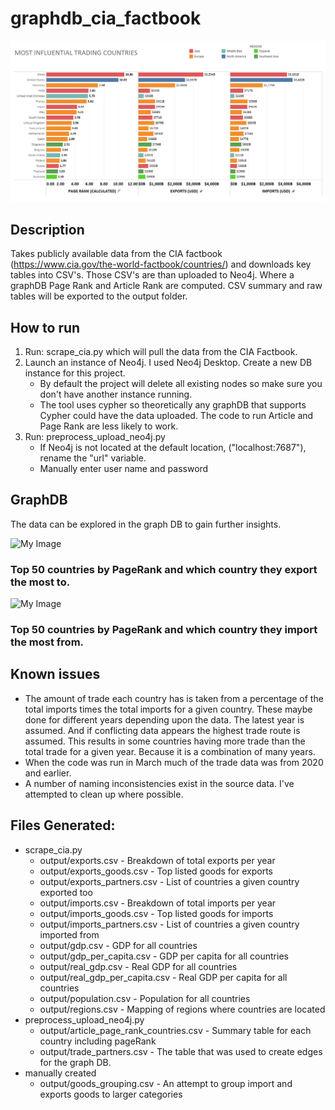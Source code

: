# graphdb_cia_factbook

![My Image](img/summary_table.png)

## Description
Takes publicly available data from the CIA factbook (https://www.cia.gov/the-world-factbook/countries/) and downloads key tables into CSV's.  Those CSV's are than uploaded to Neo4j.  Where a graphDB Page Rank and Article Rank are computed.  CSV summary and raw tables will be exported to the output folder.

## How to run
1) Run: scrape_cia.py which will pull the data from the CIA Factbook.
2) Launch an instance of Neo4j.  I used Neo4j Desktop.  Create a new DB instance for this project.
    - By default the project will delete all existing nodes so make sure you don't have another instance running.
    - The tool uses cypher so theoretically any graphDB that supports Cypher could have the data uploaded.  The code to run Article and Page Rank are less likely to work.
3) Run: preprocess_upload_neo4j.py
    - If Neo4j is not located at the default location, ("localhost:7687"), rename the "url" variable.
    - Manually enter user name and password

## GraphDB
The data can be explored in the graph DB to gain further insights.

![My Image](img/exports.svg)
### Top 50 countries by PageRank and which country they export the most to.



![My Image](img/imports.svg)
### Top 50 countries by PageRank and which country they import the most from.



## Known issues 
* The amount of trade each country has is taken from a percentage of the total imports times the total imports for a given country.  These maybe done for different years depending upon the data.  The latest year is assumed.  And if conflicting data appears the highest trade route is assumed.  This results in some countries having more trade than the total trade for a given year.  Because it is a combination of many years.
* When the code was run in March much of the trade data was from 2020 and earlier.
* A number of naming inconsistencies exist in the source data.  I've attempted to clean up where possible.

## Files Generated:
* scrape_cia.py
  - output/exports.csv - Breakdown of total exports per year
  - output/exports_goods.csv - Top listed goods for exports
  - output/exports_partners.csv - List of countries a given country exported too
  - output/imports.csv - Breakdown of total imports per year
  - output/imports_goods.csv - Top listed goods for imports
  - output/imports_partners.csv - List of countries a given country imported from
  - output/gdp.csv - GDP for all countries
  - output/gdp_per_capita.csv - GDP per capita for all countries
  - output/real_gdp.csv - Real GDP for all countries
  - output/real_gdp_per_capita.csv - Real GDP per capita for all countries
  - output/population.csv - Population for all countries
  - output/regions.csv - Mapping of regions where countries are located
* preprocess_upload_neo4j.py
  - output/article_page_rank_countries.csv - Summary table for each country including pageRank
  - output/trade_partners.csv - The table that was used to create edges for the graph DB.
* manually created
  - output/goods_grouping.csv - An attempt to group import and exports goods to larger categories
